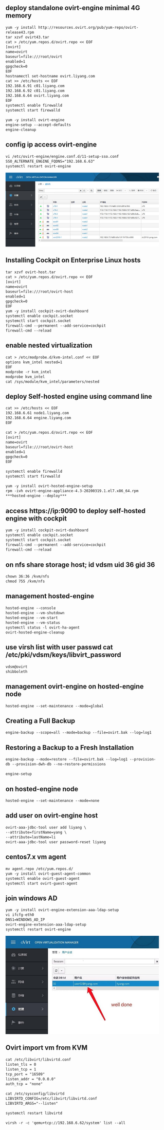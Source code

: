 ## deploy standalone ovirt-engine minimal 4G memory
```
yum -y install http://resources.ovirt.org/pub/yum-repo/ovirt-release43.rpm
tar xzvf ovirt43.tar
cat > /etc/yum.repos.d/ovirt.repo << EOF
[ovirt]
name=ovirt
baseurl=file:///root/ovirt
enabled=1
gpgcheck=0
EOF
hostnamectl set-hostname ovirt.liyang.com
cat >> /etc/hosts << EOF
192.168.6.91 c01.liyang.com
192.168.6.92 c01.liyang.com
192.168.6.64 ovirt.liyang.com
EOF
systemctl enable firewalld
systemctl start firewalld

yum -y install ovirt-engine
engine-setup --accept-defaults
engine-cleanup
```
## config ip access ovirt-engine
```
vi /etc/ovirt-engine/engine.conf.d/11-setup-sso.conf
SSO_ALTERNATE_ENGINE_FQDNS="192.168.6.63"
systemctl restart ovirt-engine
```
![](./img/ovirt.jpg)
## Installing Cockpit on Enterprise Linux hosts
```
tar xzvf ovirt-host.tar
cat > /etc/yum.repos.d/ovirt.repo << EOF
[ovirt]
name=ovirt
baseurl=file:///root/ovirt-host
enabled=1
gpgcheck=0
EOF
yum -y install cockpit-ovirt-dashboard
systemctl enable cockpit.socket
systemctl start cockpit.socket
firewall-cmd --permanent --add-service=cockpit
firewall-cmd --reload
```
## enable nested virtualization
```
cat > /etc/modprobe.d/kvm-intel.conf << EOF
options kvm_intel nested=1
EOF
modprobe -r kvm_intel
modprobe kvm_intel
cat /sys/module/kvm_intel/parameters/nested
```
## deploy Self-hosted engine using command line
```
cat >> /etc/hosts << EOF
192.168.6.61 node1.liyang.com
192.168.6.64 engine.liyang.com
EOF

cat > /etc/yum.repos.d/ovirt.repo << EOF
[ovirt]
name=ovirt
baseurl=file:///root/ovirt-host
enabled=1
gpgcheck=0
EOF

systemctl enable firewalld
systemctl start firewalld

yum -y install ovirt-hosted-engine-setup
rpm -ivh ovirt-engine-appliance-4.3-20200319.1.el7.x86_64.rpm 
***hosted-engine --deploy***
```
## access https://ip:9090 to deploy self-hosted engine with cockpit
```
yum -y install cockpit-ovirt-dashboard
systemctl enable cockpit.socket
systemctl start cockpit.socket
firewall-cmd --permanent --add-service=cockpit
firewall-cmd --reload
```
## on nfs share storage host; id vdsm uid 36 gid 36
```
chown 36:36 /kvm/nfs
chmod 755 /kvm/nfs
```
## management hosted-engine
```
hosted-engine --console
hosted-engine --vm-shutdown
hosted-engine --vm-start
hosted-engine --vm-status
systemctl status -l ovirt-ha-agent
ovirt-hosted-engine-cleanup
```
## use virsh list with user passwd cat /etc/pki/vdsm/keys/libvirt_password
```
vdsm@ovirt
shibboleth
```
## management ovirt-engine on hosted-engine node
```
hosted-engine --set-maintenance --mode=global
```
## Creating a Full Backup
```
engine-backup --scope=all --mode=backup --file=ovirt.bak --log=log1
```
## Restoring a Backup to a Fresh Installation
```
engine-backup --mode=restore --file=ovirt.bak --log=log1 --provision-db --provision-dwh-db --no-restore-permissions

engine-setup
```
## on hosted-engine node
```
hosted-engine --set-maintenance --mode=none
```
## add user on ovirt-engine host
```
ovirt-aaa-jdbc-tool user add liyang \
--attribute=firstName=yang \
--attribute=lastName=li
ovirt-aaa-jdbc-tool user password-reset liyang
```
## centos7.x vm agent
```
mv agent.repo /etc/yum.repos.d/
yum -y install ovirt-guest-agent-common
systemctl enable ovirt-guest-agent
systemctl start ovirt-guest-agent
```
## join windows AD
```
yum -y install ovirt-engine-extension-aaa-ldap-setup
vi ifcfg-eth0
DNS1=WINDOWS_AD_IP
ovirt-engine-extension-aaa-ldap-setup
systemctl restart ovirt-engine
```
![ad](./img/ad.jpg)
## Ovirt import vm from KVM
```
cat /etc/libvirt/libvirtd.conf 
listen_tls = 0
listen_tcp = 1
tcp_port = "16509"
listen_addr = "0.0.0.0"
auth_tcp = "none"

cat /etc/sysconfig/libvirtd
LIBVIRTD_CONFIG=/etc/libvirt/libvirtd.conf
LIBVIRTD_ARGS="--listen"

systemctl restart libvirtd

virsh -r -c 'qemu+tcp://192.168.6.62/system' list --all 
```

